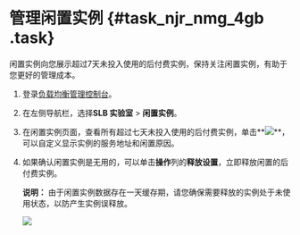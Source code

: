 # 管理闲置实例 {#task_njr_nmg_4gb .task}

闲置实例向您展示超过7天未投入使用的后付费实例，保持关注闲置实例，有助于您更好的管理成本。

1.  登录[负载均衡管理控制台](https://slb.console.aliyun.com/slb)。 
2.  在左侧导航栏，选择**SLB 实验室** \> **闲置实例**。 
3.  在闲置实例页面，查看所有超过七天未投入使用的后付费实例，单击**![](http://static-aliyun-doc.oss-cn-hangzhou.aliyuncs.com/assets/img/119747/155929737838070_zh-CN.png)**，可以自定义显示实例的服务地址和闲置原因。 
4.  如果确认闲置实例是无用的，可以单击**操作**列的**释放设置**，立即释放闲置的后付费实例。 

    **说明：** 由于闲置实例数据存在一天缓存期，请您确保需要释放的实例处于未使用状态，以防产生实例误释放。

    ![](http://static-aliyun-doc.oss-cn-hangzhou.aliyuncs.com/assets/img/119747/155929737838074_zh-CN.png)


